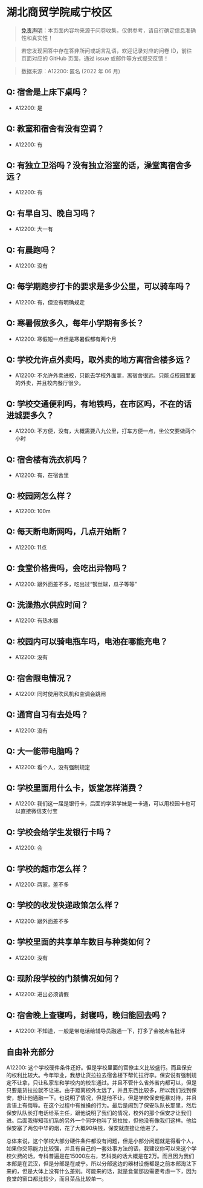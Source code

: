# 湖北商贸学院咸宁校区

> [免责声明](https://colleges.chat/#_3)：本页面内容均来源于问卷收集，仅供参考，请自行确定信息准确性和真实性！

> 若您发现回答中存在答非所问或胡言乱语，欢迎记录对应的问卷 ID，前往页面对应的 GitHub 页面，通过 issue 或邮件等方式提交反馈！

> 数据来源：A12200: 匿名 (2022 年 06 月)

## Q: 宿舍是上床下桌吗？

- A12200: 是

## Q: 教室和宿舍有没有空调？

- A12200: 有

## Q: 有独立卫浴吗？没有独立浴室的话，澡堂离宿舍多远？

- A12200: 有

## Q: 有早自习、晚自习吗？

- A12200: 大一有

## Q: 有晨跑吗？

- A12200: 没有

## Q: 每学期跑步打卡的要求是多少公里，可以骑车吗？

- A12200: 有，但没有明确规定

## Q: 寒暑假放多久，每年小学期有多长？

- A12200: 寒假短一点但是寒暑假都有两个月

## Q: 学校允许点外卖吗，取外卖的地方离宿舍楼多远？

- A12200: 不允许外卖进校，只能去学校外面拿，离宿舍很远。只能点校园里面的外卖，并且校内餐厅很少。

## Q: 学校交通便利吗，有地铁吗，在市区吗，不在的话进城要多久？

- A12200: 不方便，没有，大概需要八九公里，打车方便一点，坐公交要做两个小时

## Q: 宿舍楼有洗衣机吗？

- A12200: 有，在宿舍里

## Q: 校园网怎么样？

- A12200: 100m

## Q: 每天断电断网吗，几点开始断？

- A12200: 11点

## Q: 食堂价格贵吗，会吃出异物吗？

- A12200: 跟外面差不多，吃出过“钢丝球，瓜子等等”

## Q: 洗澡热水供应时间？

- A12200: 有热水器

## Q: 校园内可以骑电瓶车吗，电池在哪能充电？

- A12200: 没有

## Q: 宿舍限电情况？

- A12200: 同时使用吹风机和空调会跳闸

## Q: 通宵自习有去处吗？

- A12200: 没有

## Q: 大一能带电脑吗？

- A12200: 看个人，没有强制规定

## Q: 学校里面用什么卡，饭堂怎样消费？

- A12200: 我们这一届是银行卡，后面的学弟学妹是一卡通，可以用校园卡也可以直接微信支付宝

## Q: 学校会给学生发银行卡吗？

- A12200: 会

## Q: 学校的超市怎么样？

- A12200: 两家，差不多

## Q: 学校的收发快递政策怎么样？

- A12200: 跟外面差不多

## Q: 学校里面的共享单车数目与种类如何？

- A12200: 没有

## Q: 现阶段学校的门禁情况如何？

- A12200: 进出必须请假

## Q: 宿舍晚上查寝吗，封寝吗，晚归能回去吗？

- A12200: 不知道，一般是带电话给辅导员融通一下，打多了会被点名批评

## 自由补充部分

A12200: 这个学校硬件条件还好。但是学校里面的官僚主义比较盛行。而且保安的权利比较大。今年毕业，我想让货拉拉去宿舍楼下帮忙拉行李。保安说有强制规定不让拿，只让私家车和学校内的校车通过。并且不管什么省外省内都可以，但是只要是货拉拉就不让进。由于距离校外太远了，并且东西比较多，所以我们找到保安，想让他通融一下。也说明了情况，但是他不让，但是学校保安粗暴对待，并且言语上有侮辱。在这个过程中有推搡的行为。最后是闹到了保安队队长那里，然后保安队队长打电话给系主任，跟他说明了我们的情况，校外的那个保安才让我们进。后面我得知我们系的另外一个同学也叫了货拉拉，但他没有像我们这样。他给保安塞了两包中华的烟，花了大概90块钱，保安就直接让他进了。

总体来说，这个学校大部分硬件条件都没有问题，但是小部分问题就是得看个人，如果你交际能力比较强，并且有自己的一套处事方法的话，我建议你可以来这个学校欠费的话，专科普遍是在15000左右，艺科类的话大概是在2万。而且因为我们本部是在武汉，但是分部是在咸宁。所以分部这边的器材设施都是之前本部淘汰下来的，但是大体上没有什么差别。可能来的话，就是食堂那边需要考虑一下，因为食堂的窗口都比较少，而且菜品比较单一。